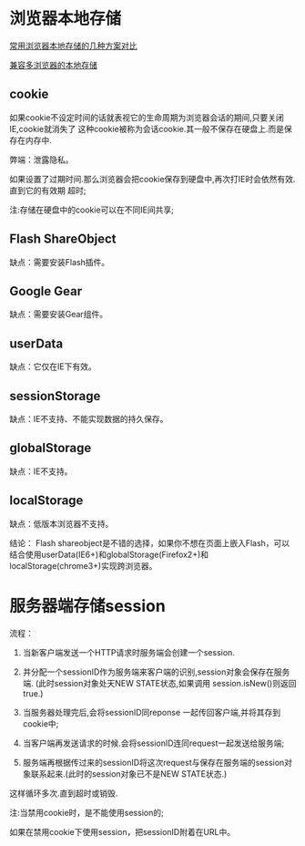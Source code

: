 浏览器本地存储
===
[常用浏览器本地存储的几种方案对比](http://daybook.diandian.com/post/2013-05-23/40050598904)

[兼容多浏览器的本地存储](http://blog.csdn.net/laner0515/article/details/21541211)

cookie
---
如果cookie不设定时间的话就表视它的生命周期为浏览器会话的期间,只要关闭IE,cookie就消失了
这种cookie被称为会话cookie.其一般不保存在硬盘上.而是保存在内存中.

弊端：泄露隐私。

如果设置了过期时间.那么浏览器会把cookie保存到硬盘中,再次打IE时会依然有效.直到它的有效期
超时;

注:存储在硬盘中的cookie可以在不同IE间共享;

Flash ShareObject
---
缺点：需要安装Flash插件。

Google Gear
---
缺点：需要安装Gear组件。

userData
---
缺点：它仅在IE下有效。

sessionStorage
---
缺点：IE不支持、不能实现数据的持久保存。

globalStorage
---
缺点：IE不支持。

localStorage
---
缺点：低版本浏览器不支持。

结论：
Flash shareobject是不错的选择，如果你不想在页面上嵌入Flash，可以结合使用userData(IE6+)和globalStorage(Firefox2+)和localStorage(chrome3+)实现跨浏览器。


服务器端存储session
===
流程：

1. 当新客户端发送一个HTTP请求时服务端会创建一个session.

2. 并分配一个sessionID作为服务端来客户端的识别,session对象会保存在服务端.
(此时session对象处天NEW STATE状态,如果调用 session.isNew()则返回true.)

3. 当服务器处理完后,会将sessionID同reponse 一起传回客户端,并将其存到cookie中;

4. 当客户端再发送请求的时候.会将sessionID连同request一起发送给服务端;

5. 服务端再根据传过来的sessionID将这次request与保存在服务端的session对象联系起来.(此时的session对象已不是NEW STATE状态.)

这样循环多次.直到超时或销毁.

注:当禁用cookie时，是不能使用session的;

如果在禁用cookie下使用session，把sessionID附着在URL中。
